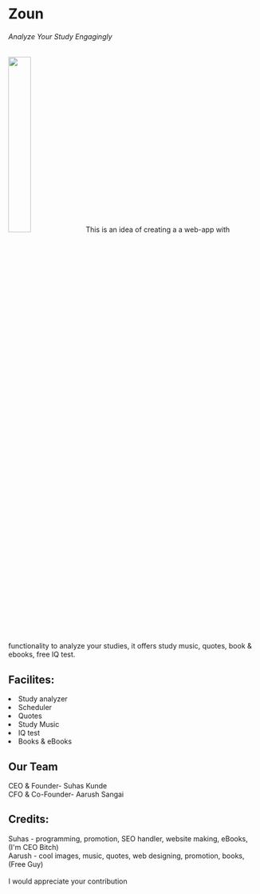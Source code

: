 <h1>Zoun</h1>
<h6>Analyze Your Study Engagingly</h6>
<img src='https://i.pinimg.com/originals/70/4f/2b/704f2b9c53b01caf36eedecd6e4ade0e.png' height="30%" width="30%">
This is an idea of creating a a web-app with functionality to analyze your studies, it offers study music, quotes, book & ebooks, free IQ test.

<h2>Facilites:</h2>
<Li>Study analyzer</li>
<li>Scheduler </li>
<li>Quotes</li> 
<li>Study Music </li>
<li>IQ test </li>
<li>Books & eBooks</li>

<h2>Our Team</h2>
CEO & Founder- Suhas Kunde <br>
CFO & Co-Founder- Aarush Sangai<br>

<h2>Credits:</h2>
Suhas - programming, promotion, SEO handler, website making, eBooks, (I'm CEO Bitch)<br>
Aarush - cool images, music, quotes, web designing, promotion, books, (Free Guy) <br>
<br>
I would appreciate your contribution 
